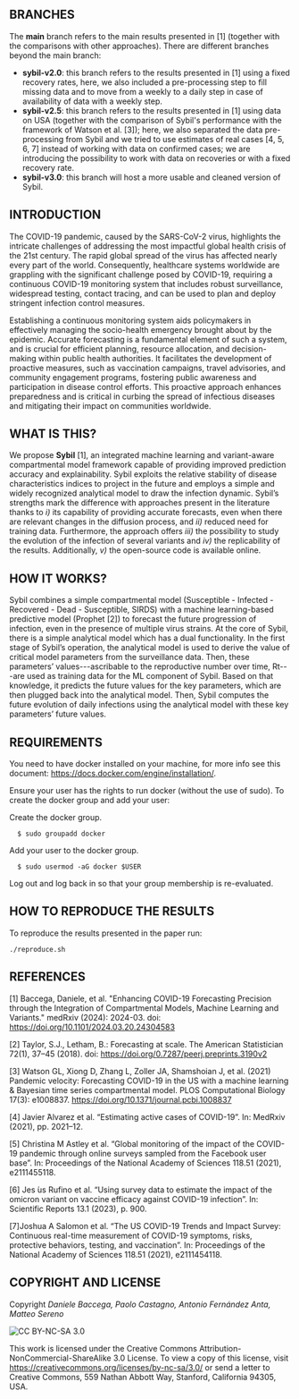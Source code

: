 ## BRANCHES
The **main** branch refers to the main results presented in [1] (together with the comparisons with other approaches).
There are different branches beyond the main branch:
- **sybil-v2.0**: this branch refers to the results presented in [1] using a fixed recovery rates, here, we also included a pre-processing step to fill missing data and to move from a weekly to a daily step in case of availability of data with a weekly step.
- **sybil-v2.5**: this branch refers to the results presented in [1] using data on USA (together with the comparison of Sybil's performance with the framework of Watson et al. [3]); here, we also separated the data pre-processing from Sybil and we tried to use estimates of real cases [4, 5, 6, 7] instead of working with data on confirmed cases; we are introducing the possibility to work with data on recoveries or with a fixed recovery rate.
- **sybil-v3.0**: this branch will host a more usable and cleaned version of Sybil.

## INTRODUCTION
The COVID-19 pandemic, caused by the SARS-CoV-2 virus, highlights the intricate challenges of addressing the most impactful global health crisis of the 21st century.
The rapid global spread of the virus has affected nearly every part of the world.
Consequently, healthcare systems worldwide are grappling with the significant challenge posed by COVID-19, requiring a continuous COVID-19 monitoring system that includes robust surveillance, widespread testing, contact tracing, and can be used to plan and deploy stringent infection control measures.

Establishing a continuous monitoring system aids policymakers in effectively managing the socio-health emergency brought about by the epidemic. Accurate forecasting is a fundamental element of such a system, and is crucial for efficient planning, resource allocation, and decision-making within public health authorities. It facilitates the development of proactive measures, such as vaccination campaigns, travel advisories, and community engagement programs, fostering public awareness and participation in disease control efforts. This proactive approach enhances preparedness and is critical in curbing the spread of infectious diseases and mitigating their impact on communities worldwide.

## WHAT IS THIS?
We propose **Sybil** [1], an integrated machine learning and variant-aware compartmental model framework capable of providing improved prediction accuracy and explainability.
Sybil exploits the relative stability of disease characteristics indices to project in the future and employs a simple and widely recognized analytical model to draw the infection dynamic.
Sybil’s strengths mark the difference with approaches present in the literature thanks to _i)_ its capability of providing accurate forecasts, even when there are relevant changes in the diffusion process, and _ii)_ reduced need for training data. 
Furthermore, the approach offers _iii)_ the possibility to study the evolution of the infection of several variants and _iv)_ the replicability of the results. Additionally, _v)_ the open-source code is available online.

## HOW IT WORKS?
Sybil combines a simple compartmental model (Susceptible - Infected - Recovered - Dead - Susceptible, SIRDS) with a machine learning-based predictive model (Prophet [2]) to forecast the future progression of infection, even in the presence of multiple virus strains. At the core of Sybil, there is a simple analytical model which has a dual functionality. In the first stage of Sybil’s operation, the analytical model is used to derive the value of critical model parameters from the surveillance data. Then, these parameters’ values---ascribable to the reproductive number over time, Rt---are used as training data for the ML component of Sybil. Based on that knowledge, it predicts the future values for the key parameters, which are then plugged back into the analytical model. Then, Sybil computes the future evolution of daily infections using the analytical model with these key parameters’ future values.

## REQUIREMENTS
You need to have docker installed on your machine, for more info see this document: https://docs.docker.com/engine/installation/.

Ensure your user has the rights to run docker (without the use of sudo). To create the docker group and add your user:

Create the docker group.
```
  $ sudo groupadd docker
 ```
 
Add your user to the docker group.
```
  $ sudo usermod -aG docker $USER
```

Log out and log back in so that your group membership is re-evaluated.

## HOW TO REPRODUCE THE RESULTS
To reproduce the results presented in the paper run:
```
./reproduce.sh
```

## REFERENCES
[1] Baccega, Daniele, et al. "Enhancing COVID-19 Forecasting Precision through the Integration of Compartmental Models, Machine Learning and Variants." medRxiv (2024): 2024-03. doi: https://doi.org/10.1101/2024.03.20.24304583

[2] Taylor, S.J., Letham, B.: Forecasting at scale. The American Statistician 72(1), 37–45 (2018). doi: https://doi.org/0.7287/peerj.preprints.3190v2

[3] Watson GL, Xiong D, Zhang L, Zoller JA, Shamshoian J, et al. (2021) Pandemic velocity: Forecasting COVID-19 in the US with a machine learning & Bayesian time series compartmental model. PLOS Computational Biology 17(3): e1008837. https://doi.org/10.1371/journal.pcbi.1008837

[4] Javier  ́Alvarez et al. “Estimating active cases of COVID-19”. In: MedRxiv (2021), pp. 2021–12.

[5] Christina M Astley et al. “Global monitoring of the impact of the COVID-19 pandemic through online surveys sampled from the Facebook user base”. In: Proceedings of the National Academy of Sciences 118.51 (2021), e2111455118.

[6] Jes ́us Rufino et al. “Using survey data to estimate the impact of the omicron variant on vaccine efficacy against COVID-19 infection”. In: Scientific Reports 13.1 (2023), p. 900.

[7]Joshua A Salomon et al. “The US COVID-19 Trends and Impact Survey: Continuous real-time measurement of COVID-19 symptoms, risks, protective behaviors, testing, and vaccination”. In: Proceedings of the National Academy of Sciences 118.51 (2021), e2111454118.

## COPYRIGHT AND LICENSE
Copyright _Daniele Baccega, Paolo Castagno, Antonio Fernández Anta, Matteo Sereno_

![CC BY-NC-SA 3.0](http://ccl.northwestern.edu/images/creativecommons/byncsa.png)

This work is licensed under the Creative Commons Attribution-NonCommercial-ShareAlike 3.0 License.  To view a copy of this license, visit https://creativecommons.org/licenses/by-nc-sa/3.0/ or send a letter to Creative Commons, 559 Nathan Abbott Way, Stanford, California 94305, USA.
